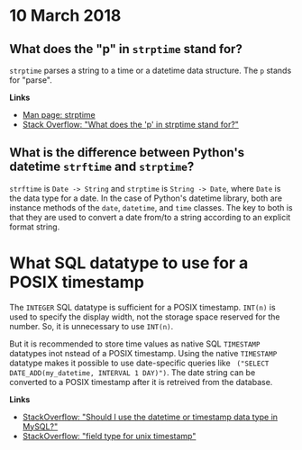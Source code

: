 # 10 March 2018

## What does the "p" in `strptime` stand for?

`strptime` parses a string to a time or a datetime data structure.
The `p` stands for "parse".

**Links**

- [Man page: strptime](https://linux.die.net/man/3/strptime)
- [Stack Overflow: "What does the 'p' in strptime stand for?"](https://stackoverflow.com/questions/12255932/what-does-the-p-in-strptime-stand-for)

## What is the difference between Python's datetime `strftime` and `strptime`?

`strftime` is `Date -> String` and `strptime` is `String -> Date`, where `Date`
is the data type for a date.
In the case of Python's datetime library, both are instance methods of the 
`date`, `datetime`, and `time` classes.
The key to both is that they are used to convert a date from/to a string 
according to an explicit format string.

# What SQL datatype to use for a POSIX timestamp

The `INTEGER` SQL datatype is sufficient for a POSIX timestamp.
`INT(n)` is used to specify the display width, not the storage space reserved 
for the number. So, it is unnecessary to use `INT(n)`.

But it is recommended to store time values as native SQL `TIMESTAMP` datatypes 
inot nstead of a POSIX timestamp.
Using the native `TIMESTAMP` datatype makes it possible to use date-specific 
queries like ` ("SELECT DATE_ADD(my_datetime, INTERVAL 1 DAY)")`.
The date string can be converted to a POSIX timestamp after it is retreived from
the database.

**Links**

- [StackOverflow: "Should I use the datetime or timestamp data type in MySQL?"](https://stackoverflow.com/questions/1993509/field-type-for-unix-timestamp)
- [StackOverflow: "field type for unix timestamp"](https://stackoverflow.com/questions/1993509/field-type-for-unix-timestamp)

